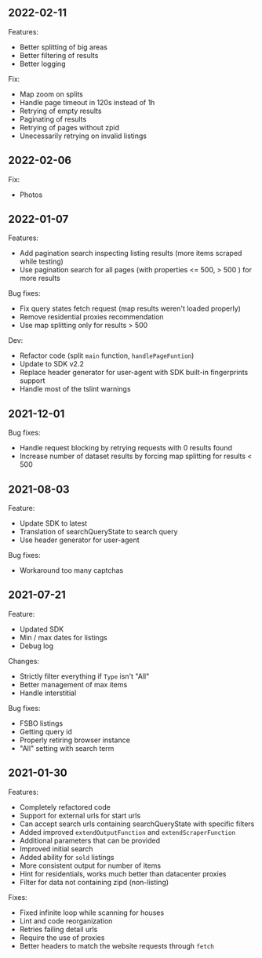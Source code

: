## 2022-02-11

Features:
- Better splitting of big areas
- Better filtering of results
- Better logging

Fix:
- Map zoom on splits
- Handle page timeout in 120s instead of 1h
- Retrying of empty results
- Paginating of results
- Retrying of pages without zpid
- Unecessarily retrying on invalid listings

## 2022-02-06

Fix:
- Photos

## 2022-01-07

Features:
- Add pagination search inspecting listing results (more items scraped while testing)
- Use pagination search for all pages (with properties <= 500, > 500 ) for more results

Bug fixes:
- Fix query states fetch request (map results weren't loaded properly)
- Remove residential proxies recommendation
- Use map splitting only for results > 500

Dev:
- Refactor code (split `main` function, `handlePageFuntion`)
- Update to SDK v2.2
- Replace header generator for user-agent with SDK built-in fingerprints support
- Handle most of the tslint warnings

## 2021-12-01

Bug fixes:
- Handle request blocking by retrying requests with 0 results found
- Increase number of dataset results by forcing map splitting for results < 500

## 2021-08-03

Feature:
- Update SDK to latest
- Translation of searchQueryState to search query
- Use header generator for user-agent

Bug fixes:
- Workaround too many captchas

## 2021-07-21

Feature:
- Updated SDK
- Min / max dates for listings
- Debug log

Changes:
- Strictly filter everything if `Type` isn't "All"
- Better management of max items
- Handle interstitial

Bug fixes:
- FSBO listings
- Getting query id
- Properly retiring browser instance
- "All" setting with search term

## 2021-01-30

Features:
- Completely refactored code
- Support for external urls for start urls
- Can accept search urls containing searchQueryState with specific filters
- Added improved `extendOutputFunction` and `extendScraperFunction`
- Additional parameters that can be provided
- Improved initial search
- Added ability for `sold` listings
- More consistent output for number of items
- Hint for residentials, works much better than datacenter proxies
- Filter for data not containing zipd (non-listing)

Fixes:
- Fixed infinite loop while scanning for houses
- Lint and code reorganization
- Retries failing detail urls
- Require the use of proxies
- Better headers to match the website requests through `fetch`
